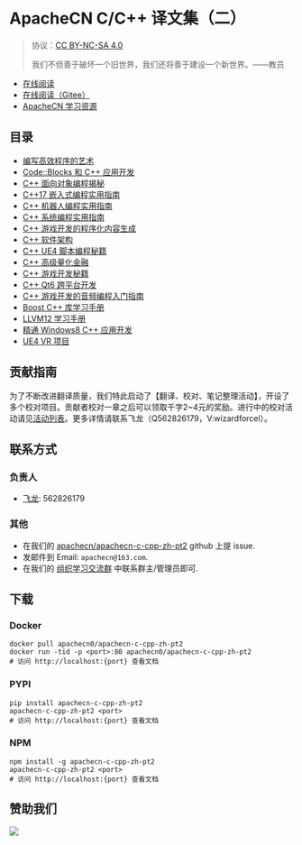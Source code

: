 # ApacheCN C/C++ 译文集（二）

> 协议：[CC BY-NC-SA 4.0](http://creativecommons.org/licenses/by-nc-sa/4.0/)
> 
> 我们不但善于破坏一个旧世界，我们还将善于建设一个新世界。——教员

* [在线阅读](https://ccpp2.apachecn.org)
* [在线阅读（Gitee）](https://apachecn.gitee.io/doc-template/)
* [ApacheCN 学习资源](http://docs.apachecn.org/)

## 目录

+   [编写高效程序的艺术](docs/art-write-effec-prog/SUMMARY.md)
+   [Code::Blocks 和 C++ 应用开发](docs/cpp-app-dev-codeblocks/SUMMARY.md)
+   [C++ 面向对象编程揭秘](docs/demy-oop-cpp/SUMMARY.md)
+   [C++17 嵌入式编程实用指南](docs/handson-emb-prog-cpp17/SUMMARY.md)
+   [C++ 机器人编程实用指南](docs/handson-rob-prog-cpp/SUMMARY.md)
+   [C++ 系统编程实用指南](docs/hansdon-sys-prog-cpp/SUMMARY.md)
+   [C++ 游戏开发的程序化内容生成](docs/proc-con-gen-cpp-game-dev/SUMMARY.md)
+   [C++ 软件架构](docs/soft-arch-cpp/SUMMARY.md)
+   [C++ UE4 脚本编程秘籍](docs/ue4-script-cpp-cb/SUMMARY.md)
+   [C++ 高级量化金融](docs/adv-quant-fin-cpp/SUMMARY.md)
+   [C++ 游戏开发秘籍](docs/cpp-game-dev-cb/SUMMARY.md)
+   [C++ Qt6 跨平台开发](docs/cross-plat-dev-qt6-mod-cpp/SUMMARY.md)
+   [C++ 游戏开发的音频编程入门指南](docs/get-start-cpp-audio-prog-game-dev/SUMMARY.md)
+   [Boost C++ 库学习手册](docs/learn-boost-cpp-lib/SUMMARY.md)
+   [LLVM12 学习手册](docs/learn-llvm12/SUMMARY.md)
+   [精通 Windows8 C++ 应用开发](docs/master-win8-cpp-app-dev/SUMMARY.md)
+   [UE4 VR 项目](docs/ue4-vr-proj/SUMMARY.md)

## 贡献指南

为了不断改进翻译质量，我们特此启动了【翻译、校对、笔记整理活动】，开设了多个校对项目。贡献者校对一章之后可以领取千字2\~4元的奖励。进行中的校对活动请见[活动列表](https://home.apachecn.org/#/docs/activity/docs-activity)。更多详情请联系飞龙（Q562826179，V:wizardforcel）。

## 联系方式

### 负责人

* [飞龙](https://github.com/wizardforcel): 562826179

### 其他

*   在我们的 [apachecn/apachecn-c-cpp-zh-pt2](https://github.com/apachecn/apachecn-c-cpp-zh-pt2) github 上提 issue.
*   发邮件到 Email: `apachecn@163.com`.
*   在我们的 [组织学习交流群](http://www.apachecn.org/organization/348.html) 中联系群主/管理员即可.

## 下载

### Docker

```
docker pull apachecn0/apachecn-c-cpp-zh-pt2
docker run -tid -p <port>:80 apachecn0/apachecn-c-cpp-zh-pt2
# 访问 http://localhost:{port} 查看文档
```

### PYPI

```
pip install apachecn-c-cpp-zh-pt2
apachecn-c-cpp-zh-pt2 <port>
# 访问 http://localhost:{port} 查看文档
```

### NPM

```
npm install -g apachecn-c-cpp-zh-pt2
apachecn-c-cpp-zh-pt2 <port>
# 访问 http://localhost:{port} 查看文档
```

## 赞助我们

![](http://data.apachecn.org/img/about/donate.jpg)

